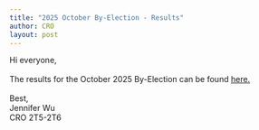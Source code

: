 ```yaml
---
title: "2025 October By-Election - Results"
author: CRO
layout: post
---
```


Hi everyone, <br><br>
The results for the October 2025 By-Election can be found <a href="https://drive.google.com/file/d/1rC0LzLB2a1Hy4ghTSzrgaOGSnvRT5KG3/view?usp=sharing">here.</a>  
<br>
Best,<br>
Jennifer Wu<br>
CRO 2T5-2T6
